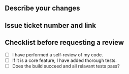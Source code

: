 ## Describe your changes

## Issue ticket number and link

## Checklist before requesting a review
- [ ] I have performed a self-review of my code.
- [ ] If it is a core feature, I have added thorough tests.
- [ ] Does the build succeed and all relavant tests pass?
